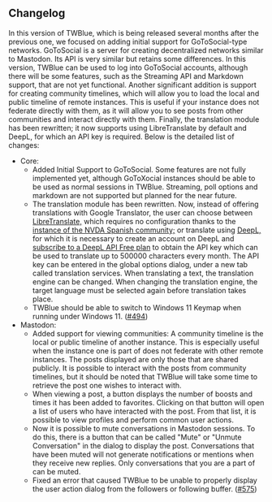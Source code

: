 ## Changelog

In this version of TWBlue, which is being released several months after the previous one, we focused on adding initial support for GoToSocial-type networks. GoToSocial is a server for creating decentralized networks similar to Mastodon. Its API is very similar but retains some differences. In this version, TWBlue can be used to log into GoToSocial accounts, although there will be some features, such as the Streaming API and Markdown support, that are not yet functional. Another significant addition is support for creating community timelines, which will allow you to load the local and public timeline of remote instances. This is useful if your instance does not federate directly with them, as it will allow you to see posts from other communities and interact directly with them. Finally, the translation module has been rewritten; it now supports using LibreTranslate by default and DeepL, for which an API key is required. Below is the detailed list of changes:

* Core:
    * Added Initial Support to GoToSocial. Some features are not fully implemented yet, although GoToXocial instances should be able to be used as normal sessions in TWBlue. Streaming, poll options and markdown are not supported but planned for the near future.
    * The translation module has been rewritten. Now, instead of offering translations with Google Translator, the user can choose between [LibreTranslate,](https://github.com/LibreTranslate/LibreTranslate) which requires no configuration thanks to the [instance of the NVDA Spanish community;](https://translate.nvda.es) or translate using [DeepL,](https://deepl.com) for which it is necessary to create an account on DeepL and [subscribe to a DeepL API Free plan](https://support.deepl.com/hc/en-us/articles/360021200939-DeepL-API-Free) to obtain the API key which can be used to translate up to 500000 characters every month. The API key can be entered in the global options dialog, under a new tab called translation services. When translating a text, the translation engine can be changed. When changing the translation engine, the target language must be selected again before translation takes place.
    * TWBlue should be able to switch to Windows 11 Keymap when running under Windows 11. ([#494](https://github.com/mcv-software/twblue/issues/494))
* Mastodon:
    * Added support for viewing communities: A community timeline is the local or public timeline of another instance. This is especially useful when the instance one is part of does not federate with other remote instances. The posts displayed are only those that are shared publicly. It is possible to interact with the posts from community timelines, but it should be noted that TWBlue will take some time to retrieve the post one wishes to interact with.
    * When viewing a post, a button displays the number of boosts and times it has been added to favorites. Clicking on that button will open a list of users who have interacted with the post. From that list, it is possible to view profiles and perform common user actions.
    * Now it is possible to mute conversations in Mastodon sessions. To do this, there is a button that can be called "Mute" or "Unmute Conversation" in the dialog to display the post. Conversations that have been muted will not generate notifications or mentions when they receive new replies. Only conversations that you are a part of can be muted.
    * Fixed an error that caused TWBlue to be unable to properly display the user action dialog from the followers or following buffer. ([#575](https://github.com/mcv-software/twblue/issues/575))